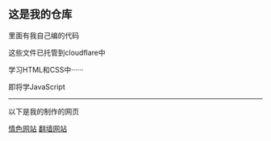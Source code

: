 <!DOCTYPE html>
<html lang="zh-CN">
    <h2>这是我的仓库</h2>
    <p>里面有我自己编的代码</p>
    <p>这些文件已托管到cloudflare中</p>
    <p>学习HTML和CSS中······</p>
    <p>即将学JavaScript</p><hr />
    <p>以下是我的制作的网页</p>
    <a href="https://r18-ees.pages.dev/">情色网站</a>
    <a href="https://fanqiang-c9l.pages.dev/">翻墙网站</a>
</html>
